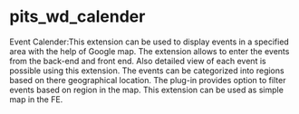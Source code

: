 # pits_wd_calender
Event Calender:This extension can be used to display events in a specified area with the help of Google map. The extension allows to enter the events from the back-end and front end. Also detailed view of each event is possible using this extension. The events can be categorized into regions based on there geographical location. The plug-in provides option to filter events based on region in the map. This extension can be used as simple map in the FE. 
